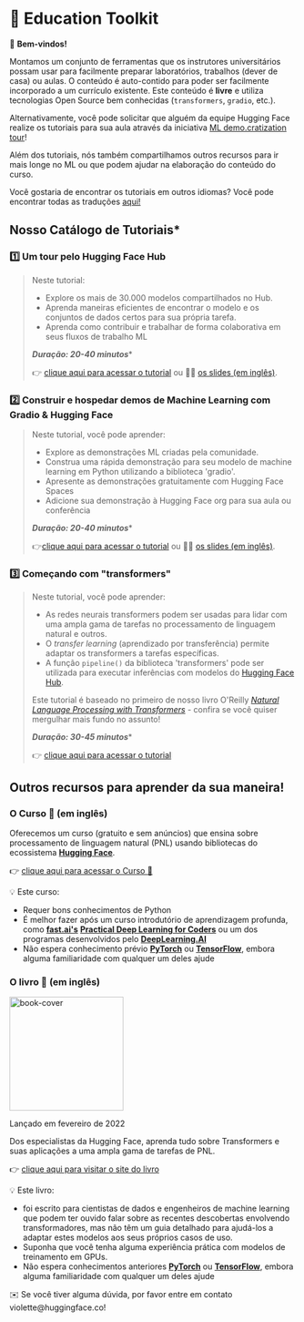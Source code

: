 # 🤗 Education Toolkit

<aside>

👋 **Bem-vindos!**

Montamos um conjunto de ferramentas que os instrutores universitários possam usar para facilmente preparar laboratórios, trabalhos (dever de casa) ou aulas. O conteúdo é auto-contido para poder ser facilmente incorporado a um currículo existente. Este conteúdo é **livre** e utiliza tecnologias Open Source bem conhecidas (`transformers`, `gradio`, etc.).

Alternativamente, você pode solicitar que alguém da equipe Hugging Face realize os tutoriais para sua aula através da iniciativa [ML demo.cratization tour](https://www.notion.so/ML-Demo-cratization-tour-with-66847a294abd4e9785e85663f5239652)!

Além dos tutoriais, nós também compartilhamos outros recursos para ir mais longe no ML ou que podem ajudar na elaboração do conteúdo do curso.

<aside>

Você gostaria de encontrar os tutoriais em outros idiomas? Você pode encontrar todas as traduções [aqui!](../../README.md#🌎-translations)


## **Nosso Catálogo de Tutoriais***

### 1️⃣ Um tour pelo Hugging Face Hub

> Neste tutorial:
>
> - Explore os mais de 30.000 modelos compartilhados no Hub.
> - Aprenda maneiras eficientes de encontrar o modelo e os conjuntos de dados certos para sua própria tarefa.
> - Aprenda como contribuir e trabalhar de forma colaborativa em seus fluxos de trabalho ML
>
> **_Duração: 20-40 minutos_***
>
> 👉 [clique aqui para acessar o tutorial](https://github.com/huggingface/education-toolkit/tree/main/tutorials/PT/01_tour_hub_de_huggingface.md) ou 👩🏫 [os slides (em inglês)](https://docs.google.com/presentation/d/1zQqpFTcpNLV7haj2Inw2qKHq8DjfZEaiObW1ZkLvPWM/edit?usp=sharing).


### 2️⃣ Construir e hospedar demos de Machine Learning com Gradio & Hugging Face

> Neste tutorial, você pode aprender:
>
> - Explore as demonstrações ML criadas pela comunidade.
> - Construa uma rápida demonstração para seu modelo de machine learning em Python utilizando a biblioteca 'gradio'.
> - Apresente as demonstrações gratuitamente com Hugging Face Spaces
> - Adicione sua demonstração à Hugging Face org para sua aula ou conferência
>
> **_Duração: 20-40 minutos_***
>
> 👉[clique aqui para acessar o tutorial](https://colab.research.google.com/github/huggingface/education-toolkit/blob/main/tutorials/PT/02_ml-demos-con-gradio.ipynb) ou 👩🏫 [os slides (em inglês)](https://docs.google.com/presentation/d/14EU_xjtINXtpidWLnUvfcEpmxN46ORS-PLpwfUf8C1I/edit?usp=sharing).

### 3️⃣ Começando com  "transformers"

> Neste tutorial, você pode aprender:
>
> - As redes neurais transformers podem ser usadas para lidar com uma ampla gama de tarefas no processamento de linguagem natural e outros.
> - O _transfer learning_ (aprendizado por transferência) permite adaptar os transformers a tarefas específicas.
> - A função `pipeline()` da biblioteca 'transformers' pode ser utilizada para executar inferências com modelos do [Hugging Face Hub](https://huggingface.co/models).
>
> Este tutorial é baseado no primeiro de nosso livro O'Reilly *[Natural Language Processing with Transformers](https://transformersbook.com/)* - confira se você quiser mergulhar mais fundo no assunto!
>
> **_Duração: 30-45 minutos_***
>
> 👉 [clique aqui para acessar o tutorial](https://colab.research.google.com/github/huggingface/education-toolkit/blob/main/tutorials/PT/03_getting-started-with-transformers.ipynb)


## **Outros recursos para aprender da sua maneira!**

### **O Curso 🤗** (em inglês)

Oferecemos um curso (gratuito e sem anúncios) que ensina sobre processamento de linguagem natural (PNL) usando bibliotecas do ecossistema **[Hugging Face](https://huggingface.co/)**.

👉 [clique aqui para acessar o Curso 🤗 ](https://huggingface.co/course/chapter1/1)

<aside>
💡 Este curso:

- Requer bons conhecimentos de Python
- É melhor fazer após um curso introdutório de aprendizagem profunda, como **[fast.ai's](https://www.fast.ai/)** **[Practical Deep Learning for Coders](https://course.fast.ai/)** ou um dos programas desenvolvidos pelo **[DeepLearning.AI](https://www.deeplearning.ai/)**
- Não espera conhecimento prévio **[PyTorch](https://pytorch.org/)** ou **[TensorFlow](https://www.tensorflow.org/)**, embora alguma familiaridade com qualquer um deles ajude
<aside>

### **O livro 🤗** (em inglês)

<img alt="book-cover" height=200 src="../../images/book_cover.jpg" id="book-cover"/>

Lançado em fevereiro de 2022

Dos especialistas da Hugging Face, aprenda tudo sobre Transformers e suas aplicações a uma ampla gama de tarefas de PNL.

👉 [clique aqui para visitar o site do livro](https://transformersbook.com/)

<aside>
💡 Este livro:

- foi escrito para cientistas de dados e engenheiros de machine learning que podem ter ouvido falar sobre as recentes descobertas envolvendo transformadores, mas não têm um guia detalhado para ajudá-los a adaptar estes modelos aos seus próprios casos de uso.
- Suponha que você tenha alguma experiência prática com modelos de treinamento em GPUs.
- Não espera conhecimentos anteriores **[PyTorch](https://pytorch.org/)** ou **[TensorFlow](https://www.tensorflow.org/)**, embora alguma familiaridade com qualquer um deles ajude
<aside>


<aside>
✉️ Se você tiver alguma dúvida, por favor entre em contato ️violette@huggingface.co!

<aside>
